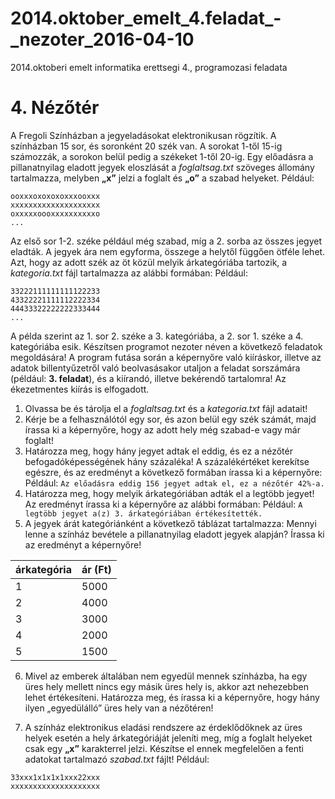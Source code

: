 # 2014.oktober_emelt_4.feladat_-_nezoter_2016-04-10
2014.oktoberi emelt informatika erettsegi 4., programozasi feladata

# 4. Nézőtér
A Fregoli Színházban a jegyeladásokat elektronikusan rögzítik. A színházban 15 sor, és soronként 20 szék van. A sorokat 1-től 15-ig számozzák, a sorokon belül pedig a székeket 1-től 20-ig. Egy előadásra a pillanatnyilag eladott jegyek eloszlását a *foglaltsag.txt* szöveges állomány tartalmazza, melyben **„x”** jelzi a foglalt és **„o”** a szabad helyeket.
Például:
```
ooxxxoxoxoxoxxxooxxx
xxxxxxxxxxxxxxxxxxxx
oxxxxxoooxxxxxxxxxxo
...
```

Az első sor 1-2. széke például még szabad, míg a 2. sorba az összes jegyet eladták.
A jegyek ára nem egyforma, összege a helytől függően ötféle lehet. Azt, hogy az adott szék az öt közül melyik árkategóriába tartozik, a *kategoria.txt* fájl tartalmazza az alábbi formában:
Például:
```
33222111111111122233
43322221111112222334
44433322222222333444
...
```
A példa szerint az 1. sor 2. széke a 3. kategóriába, a 2. sor 1. széke a 4. kategóriába esik.
Készítsen programot nezoter néven a következő feladatok megoldására! A program futása során a képernyőre való kiíráskor, illetve az adatok billentyűzetről való beolvasásakor utaljon a feladat sorszámára (például: **3. feladat**), és a kiírandó, illetve bekérendő tartalomra! Az ékezetmentes kiírás is elfogadott.

1. Olvassa be és tárolja el a *foglaltsag.txt* és a *kategoria.txt* fájl adatait!
2. Kérje be a felhasználótól egy sor, és azon belül egy szék számát, majd írassa ki
a képernyőre, hogy az adott hely még szabad-e vagy már foglalt!
3. Határozza meg, hogy hány jegyet adtak el eddig, és ez a nézőtér befogadóképességének hány százaléka! A százalékértéket kerekítse egészre, és az eredményt a következő formában írassa ki a képernyőre:
Például:
`Az előadásra eddig 156 jegyet adtak el, ez a nézőtér 42%-a.`
4. Határozza meg, hogy melyik árkategóriában adták el a legtöbb jegyet! Az eredményt
írassa ki a képernyőre az alábbi formában:
Például:
`A legtöbb jegyet a(z) 3. árkategóriában értékesítették.`
5. A jegyek árát kategóriánként a következő táblázat tartalmazza:
Mennyi lenne a színház bevétele a pillanatnyilag eladott jegyek alapján? Írassa ki az eredményt a képernyőre!

| árkategória  | ár (Ft) |
| ------------- | ------------- |
| 1  | 5000  |
| 2  | 4000  |
| 3  | 3000  |
| 4  | 2000  |
| 5  | 1500  |

6. Mivel az emberek általában nem egyedül mennek színházba, ha egy üres hely mellett nincs egy másik üres hely is, akkor azt nehezebben lehet értékesíteni. Határozza meg, és írassa ki a képernyőre, hogy hány ilyen „egyedülálló” üres hely van a nézőtéren!

7. A színház elektronikus eladási rendszere az érdeklődőknek az üres helyek esetén a hely árkategóriáját jeleníti meg, míg a foglalt helyeket csak egy **„x”** karakterrel jelzi. Készítse el ennek megfelelően a fenti adatokat tartalmazó *szabad.txt* fájlt!
Például:
```
33xxx1x1x1x1xxx22xxx
xxxxxxxxxxxxxxxxxxxx
```
